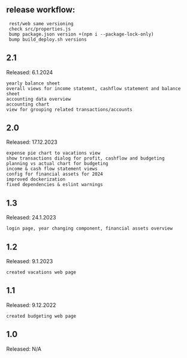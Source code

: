 ## release workflow:

     rest/web same versioning
     check src/properties.js
     bump package.json version +(npm i --package-lock-only)
     bump build_deploy.sh versions 

## 2.1
Released: 6.1.2024

    yearly balance sheet
    overall views for income statemnt, cashflow statement and balance sheet
    accounting data overview
    accounting chart
    view for grouping related transactions/accounts

## 2.0
Released: 17.12.2023

    expense pie chart to vacations view
    show transactions dialog for profit, cashflow and budgeting
    planning vs actual chart for budgeting
    income & cash flow statement views
    config for financial assets for 2024
    improved dockerization
    fixed dependencies & eslint warnings

## 1.3
Released: 24.1.2023

    login page, year changing component, financial assets overview

## 1.2
Released: 9.1.2023

    created vacations web page

## 1.1
Released: 9.12.2022

    created budgeting web page

## 1.0
Released: N/A



